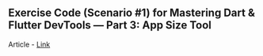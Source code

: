 ## Exercise Code (Scenario #1) for Mastering Dart & Flutter DevTools — Part 3: App Size Tool

Article - [Link](https://medium.com/@fluttergems/mastering-dart-flutter-devtools-app-size-tool-part-3-of-8-9be6e9ec42a2)
